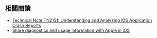 相關閱讀
--------

* [Technical Note TN2151: Understanding and Analyzing iOS Application Crash Reports](https://developer.apple.com/library/ios/technotes/tn2151/_index.html_)
* [Share diagnostics and usage information with Apple in iOS](https://support.apple.com/en-us/HT202100)
